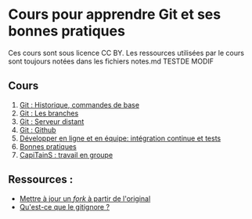 # Cours pour apprendre Git et ses bonnes pratiques

Ces cours sont sous licence CC BY. Les ressources utilisées par le cours sont toujours notées dans les fichiers notes.md
TESTDE MODIF
## Cours

1. [Git : Historique, commandes de base](./cours-1)
2. [Git : Les branches](./cours-2)
3. [Git : Serveur distant](./cours-3)
4. [Git : Github](./cours-4)
5. [Développer en ligne et en équipe: intégration continue et tests](./cours-5)
6. [Bonnes pratiques](./cours-6)
7. [CapiTainS : travail en groupe](./cours-7)

## Ressources : 

- [Mettre à jour un *fork* à partir de l'original](https://help.github.com/articles/syncing-a-fork/)
- [Qu'est-ce que le gitignore ?](GITIGNORE.MD)
